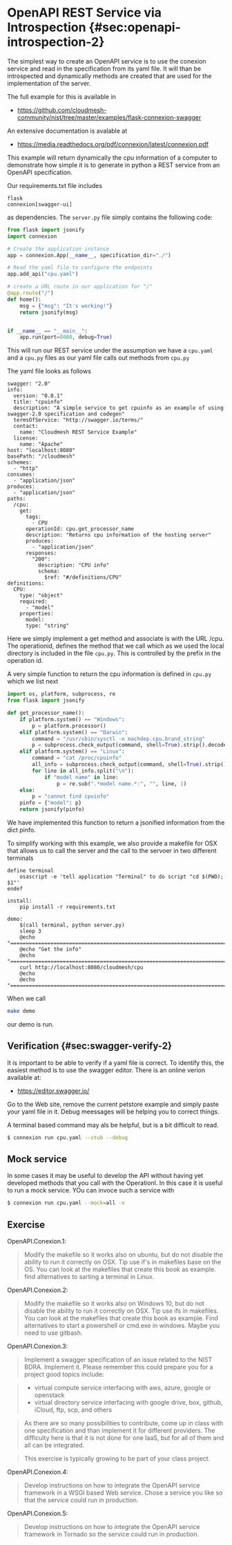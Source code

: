 # OpenAPI REST Service via Introspection {#sec:openapi-introspection-2}

The simplest way to create an OpenAPI service is to use the conexion
service and read in the specification from its yaml file. It will than
be introspected and dynamically methods are created that are used for
the implementation of the server.

The full example for this is available in

* <https://github.com/cloudmesh-community/nist/tree/master/examples/flask-connexion-swagger>

An extensive documentation is avalable at

* <https://media.readthedocs.org/pdf/connexion/latest/connexion.pdf>

This example will return dynamically the cpu information of a computer to
demonstrate how simple it is to generate in python a REST service from an
OpenAPI specification.

Our requirements.txt file includes

```
flask
connexion[swagger-ui]
```
as dependencies. The `server.py` file simply contains the following code:

```python
from flask import jsonify
import connexion

# Create the application instance
app = connexion.App(__name__, specification_dir="./")

# Read the yaml file to configure the endpoints
app.add_api("cpu.yaml")

# create a URL route in our application for "/"
@app.route("/")
def home():
    msg = {"msg": "It's working!"}
    return jsonify(msg)


if __name__ == "__main__":
    app.run(port=8080, debug=True)
```

This will run our REST service under the assumption we have a
`cpu.yaml` and a `cpu.py` files as our yaml file calls out methods
from `cpu.py`

The yaml file looks as follows

```
swagger: "2.0"
info:
  version: "0.0.1"
  title: "cpuinfo"
  description: "A simple service to get cpuinfo as an example of using swagger-2.0 specification and codegen"
  termsOfService: "http://swagger.io/terms/"
  contact:
    name: "Cloudmesh REST Service Example"
  license:
    name: "Apache"
host: "localhost:8080"
basePath: "/cloudmesh"
schemes:
  - "http"
consumes:
  - "application/json"
produces:
  - "application/json"
paths:
  /cpu:
    get:
      tags:
        - CPU
      operationId: cpu.get_processor_name
      description: "Returns cpu information of the hosting server"
      produces:
        - "application/json"
      responses:
        "200":
          description: "CPU info"
          schema:
            $ref: "#/definitions/CPU"
definitions:
  CPU:
    type: "object"
    required:
      - "model"
    properties:
      model:
      type: "string"
 ```

Here we simply implement a get method and associate is with the URL
/cpu. The operationid, defines the method that we call which as we
used the local directory is included in the file `cpu.py`. This is
controlled by the prefix in the operation id.

A very simple function to return the cpu information is defined in
`cpu.py` which we list next

```python
import os, platform, subprocess, re
from flask import jsonify

def get_processor_name():
    if platform.system() == "Windows":
        p = platform.processor()
    elif platform.system() == "Darwin":
        command = "/usr/sbin/sysctl -n machdep.cpu.brand_string"
        p = subprocess.check_output(command, shell=True).strip().decode()
    elif platform.system() == "Linux":
        command = "cat /proc/cpuinfo"
        all_info = subprocess.check_output(command, shell=True).strip().decode()
        for line in all_info.split("\n"):
            if "model name" in line:
                p = re.sub(".*model name.*:", "", line, 1)
    else:
        p = "cannot find cpuinfo"
    pinfo = {"model": p}
    return jsonify(pinfo)
```

We have implemented this function to return a jsonified information
from the dict pinfo.

To simplify working with this example, we also provide a makefile for
OSX that allows us to call the server and the call to the servoer in
two different terminals

```
define terminal
	osascript -e 'tell application "Terminal" to do script "cd $(PWD); $1"'
endef

install:
	pip install -r requirements.txt

demo:
	$(call terminal, python server.py)
	sleep 3
	@echo "==============================================================================="
	@echo "Get the info"
	@echo "==============================================================================="
	curl http://localhost:8080/cloudmesh/cpu
	@echo
	@echo "==============================================================================="
```

When we call

```bash
make demo
```

our demo is run.

## Verification {#sec:swagger-verify-2}

It is important to be able to verify if a yaml file is correct. To identify
this, the easiest method is to use the swagger editor. There is an online verion
available at:

* <https://editor.swagger.io/>

Go to the Web site, remove the current petstore example and simply paste your yaml file in it.
Debug meessages will be helping you to correct things.

A terminal based command may als be helpful, but is a bit difficult to read.

```bash
$ connexion run cpu.yaml --stub --debug
```

## Mock service

In some cases it may be useful to develop the API without having yet developed
methods that you call with the OperationI. In this case it is useful to run a
mock service. YOu can invoce such a service with

```bash
$ connexion run cpu.yaml --mock=all -v
```

## Exercise

OpenAPI.Conexion.1:

> Modify the makefile so it works also on ubuntu, but do not disable
> the ability to run it correctly on OSX. Tip use if's in makefiles
> base on the OS. You can look at the makefiles that create this book
> as example. find alternatives to sarting a terminal in Linux.

OpenAPI.Conexion.2:

> Modify the makefile so it works also on Windows 10, but do not
> disable the ability to run it correctly on OSX. Tip use ifs in
> makefiles. You can look at the makefiles that create this book as
> example. Find alternatives to start a powershell or cmd.exe in
> windows. Maybe you need to use gitbash.

OpenAPI.Conexion.3:

> Implement a swagger specification of an issue related to the NIST
> BDRA. Implement it. Please remember this could prepare you for a
> project good topics include:

> * virtual compute service interfacing with aws, azure, google or openstack
> * virtual directory service interfacing with google drive, box,
>   github, iCloud, ftp, scp, and others

> As there are so many possibilities to contribute, come up in class with
> one specification and than implement it for different providers. The
> difficulty here is that it is not done for one IaaS, but for all of
> them and all can be integrated.

> This exercise is typically growing to be part of your class project.

OpenAPI.Conexion.4:

> Develop instructions on how to integrate the OpenAPI service framework in a
> WSGI based Web service. Chose a service you like so that the service could
> run in production.

OpenAPI.Conexion.5:

> Develop instructions on how to integrate the OpenAPI service framework in
> Tornado so the service could run in production.


